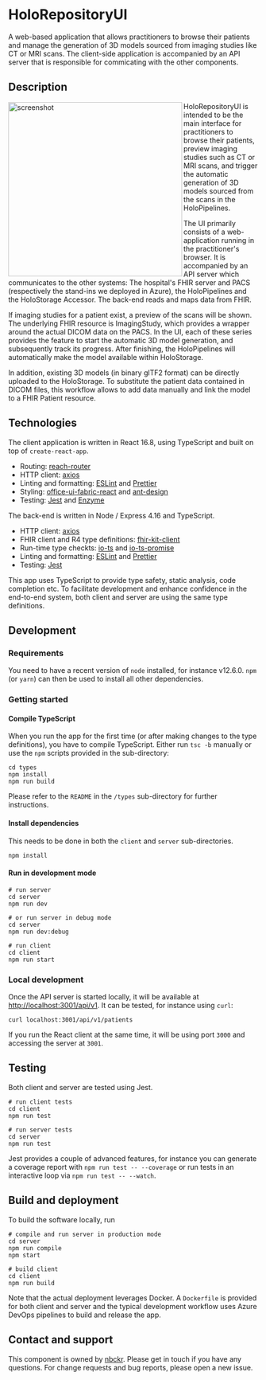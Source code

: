 # HoloRepositoryUI

A web-based application that allows practitioners to browse their patients and manage the generation of 3D models sourced from imaging studies like CT or MRI scans. The client-side application is accompanied by an API server that is responsible for commicating with the other components.


## Description
<img src="https://user-images.githubusercontent.com/11090412/62010806-49d5b180-b167-11e9-8be4-24958650d228.png" alt="screenshot" height="350" align="left" />

HoloRepositoryUI is intended to be the main interface for practitioners to browse their patients, preview imaging studies such as CT or MRI scans, and trigger the automatic generation of 3D models sourced from the scans in the HoloPipelines.

The UI primarily consists of a web-application running in the practitioner's browser. It is accompanied by an API server which communicates to the other systems: The hospital's FHIR server and PACS (respectively the stand-ins we deployed in Azure), the HoloPipelines and the HoloStorage Accessor. The back-end reads and maps data from FHIR.

If imaging studies for a patient exist, a preview of the scans will be shown. The underlying FHIR resource is ImagingStudy, which provides a wrapper around the actual DICOM data on the PACS. In the UI, each of these series provides the feature to start the automatic 3D model generation, and subsequently track its progress. After finishing, the HoloPipelines will automatically make the model available within HoloStorage.

In addition, existing 3D models (in binary glTF2 format) can be directly uploaded to the HoloStorage. To substitute the patient data contained in DICOM files, this workflow allows to add data manually and link the model to a FHIR Patient resource.


## Technologies
The client application is written in React 16.8, using TypeScript and built on top of `create-react-app`.
* Routing: [reach-router](https://github.com/reach/router)
* HTTP client: [axios](https://github.com/axios/axios)
* Linting and formatting: [ESLint](https://github.com/eslint/eslint) and [Prettier](https://github.com/prettier/prettier)
* Styling: [office-ui-fabric-react](https://github.com/OfficeDev/office-ui-fabric-react) and [ant-design](https://github.com/ant-design/ant-design)
* Testing: [Jest](https://github.com/facebook/jest) and [Enzyme](https://github.com/airbnb/enzyme)

The back-end is written in Node / Express 4.16 and TypeScript.
* HTTP client: [axios](https://github.com/axios/axios)
* FHIR client and R4 type definitions: [fhir-kit-client](https://github.com/Vermonster/fhir-kit-client)
* Run-time type checkts: [io-ts](https://github.com/gcanti/io-ts) and [io-ts-promise](https://github.com/aeirola/io-ts-promise)
* Linting and formatting: [ESLint](https://github.com/eslint/eslint) and [Prettier](https://github.com/prettier/prettier)
* Testing: [Jest](https://github.com/facebook/jest) 

This app uses TypeScript to provide type safety, static analysis, code completion etc. To facilitate development and enhance confidence in the end-to-end system, both client and server are using the same type definitions.


## Development


### Requirements
You need to have a recent version of `node` installed, for instance v12.6.0. `npm` (or `yarn`) can then be used to install all other dependencies.


### Getting started

#### Compile TypeScript
When you run the app for the first time (or after making changes to the type definitions), you have to compile TypeScript. Either run `tsc -b` manually or use the `npm` scripts provided in the sub-directory:

```shell
cd types
npm install
npm run build
```

Please refer to the `README` in the `/types` sub-directory for further instructions.

#### Install dependencies
This needs to be done in both the `client` and `server` sub-directories.

```shell
npm install
```

#### Run in development mode
```shell
# run server
cd server
npm run dev

# or run server in debug mode
cd server
npm run dev:debug

# run client
cd client
npm run start
```


### Local development
Once the API server is started locally, it will be available at [http://localhost:3001/api/v1](http://localhost:3001/api/v1). It can be tested, for instance using `curl`:

```shell
curl localhost:3001/api/v1/patients
```

If you run the React client at the same time, it will be using port `3000` and accessing the server at `3001`.


## Testing
Both client and server are tested using Jest.

```shell
# run client tests
cd client
npm run test

# run server tests
cd server
npm run test
```

Jest provides a couple of advanced features, for instance you can generate a coverage report with `npm run test -- --coverage` or run tests in an interactive loop via `npm run test -- --watch`.


## Build and deployment
To build the software locally, run
```shell
# compile and run server in production mode
cd server
npm run compile
npm start

# build client
cd client
npm run build
```

Note that the actual deployment leverages Docker. A `Dockerfile` is provided for both client and server and the typical development workflow uses Azure DevOps pipelines to build and release the app.


## Contact and support
This component is owned by [nbckr](https://github.com/nbckr). Please get in touch if you have any questions. For change requests and bug reports, please open a new issue.